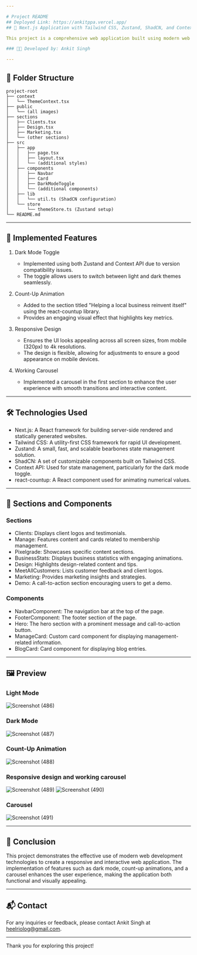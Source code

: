 ```yaml
---

# Project README
## Deployed Link: https://ankitppa.vercel.app/
## 📘 Next.js Application with Tailwind CSS, Zustand, ShadCN, and Context API

This project is a comprehensive web application built using modern web technologies including Next.js, Tailwind CSS, Zustand, ShadCN, and Context API. The application showcases a well-structured and responsive design, optimized for various screen sizes ranging from mobile devices to 4k screens. The implementation emphasizes readability, scalability, and maintainability.

### 👨‍💻 Developed by: Ankit Singh

---
```


## 📂 Folder Structure

```
project-root
├── context
│   └── ThemeContext.tsx
├── public
│   └── (all images)
├── sections
│   ├── Clients.tsx
│   ├── Design.tsx
│   ├── Marketing.tsx
│   └── (other sections)
├── src
│   ├── app
│   │   ├── page.tsx
│   │   ├── layout.tsx
│   │   └── (additional styles)
│   ├── components
│   │   ├── Navbar
│   │   ├── Card
│   │   ├── DarkModeToggle
│   │   └── (additional components)
│   ├── lib
│   │   └── util.ts (ShadCN configuration)
│   └── store
│       └── themeStore.ts (Zustand setup)
└── README.md

```
---

## 🚀 Implemented Features

1. Dark Mode Toggle
   - Implemented using both Zustand and Context API due to version compatibility issues.
   - The toggle allows users to switch between light and dark themes seamlessly.

2. Count-Up Animation
   - Added to the section titled "Helping a local business reinvent itself" using the react-countup library.
   - Provides an engaging visual effect that highlights key metrics.

3. Responsive Design
   - Ensures the UI looks appealing across all screen sizes, from mobile (320px) to 4k resolutions.
   - The design is flexible, allowing for adjustments to ensure a good appearance on mobile devices.

4. Working Carousel
   - Implemented a carousel in the first section to enhance the user experience with smooth transitions and interactive content.

---

## 🛠 Technologies Used

- Next.js: A React framework for building server-side rendered and statically generated websites.
- Tailwind CSS: A utility-first CSS framework for rapid UI development.
- Zustand: A small, fast, and scalable bearbones state management solution.
- ShadCN: A set of customizable components built on Tailwind CSS.
- Context API: Used for state management, particularly for the dark mode toggle.
- react-countup: A React component used for animating numerical values.

---

## 📑 Sections and Components

### Sections

- Clients: Displays client logos and testimonials.
- Manage: Features content and cards related to membership management.
- Pixelgrade: Showcases specific content sections.
- BusinessStats: Displays business statistics with engaging animations.
- Design: Highlights design-related content and tips.
- MeetAllCustomers: Lists customer feedback and client logos.
- Marketing: Provides marketing insights and strategies.
- Demo: A call-to-action section encouraging users to get a demo.

### Components

- NavbarComponent: The navigation bar at the top of the page.
- FooterComponent: The footer section of the page.
- Hero: The hero section with a prominent message and call-to-action button.
- ManageCard: Custom card component for displaying management-related information.
- BlogCard: Card component for displaying blog entries.

---

## 🖼 Preview
### Light Mode
![Screenshot (486)](https://github.com/RIOLOG/PPA-Assignment/assets/84015430/fd387081-c4cf-4494-b0f4-9d114d032aab)


### Dark Mode
![Screenshot (487)](https://github.com/RIOLOG/PPA-Assignment/assets/84015430/26d8f62c-4a6b-4a3c-b563-62c8d7d81434)


### Count-Up Animation
![Screenshot (488)](https://github.com/RIOLOG/PPA-Assignment/assets/84015430/f44d00f0-dce4-402f-9d63-9d6b1f565015)


### Responsive design and working carousel
![Screenshot (489)](https://github.com/RIOLOG/PPA-Assignment/assets/84015430/fef51a27-e85b-43c9-8148-ea292396cc82)
![Screenshot (490)](https://github.com/RIOLOG/PPA-Assignment/assets/84015430/c18edabd-4cd5-448b-aefb-9381b5b9b87f)


### Carousel
![Screenshot (491)](https://github.com/RIOLOG/PPA-Assignment/assets/84015430/86bda829-918a-4854-a94d-57c4e057201e)


---

## 📜 Conclusion

This project demonstrates the effective use of modern web development technologies to create a responsive and interactive web application. The implementation of features such as dark mode, count-up animations, and a carousel enhances the user experience, making the application both functional and visually appealing.

---

## 📬 Contact

For any inquiries or feedback, please contact Ankit Singh at [heelriolog@gmail.com](mailto:heelriolog@gmail.com).

---

Thank you for exploring this project!
